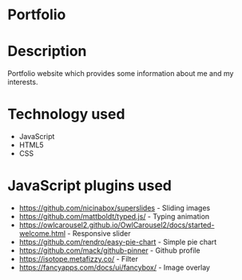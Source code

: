 # Portfolio

# Description
Portfolio website which provides some information about me and my interests.

# Technology used
 - JavaScript
 - HTML5
 - CSS
 
 # JavaScript plugins used
- https://github.com/nicinabox/superslides - Sliding images
- https://github.com/mattboldt/typed.js/ - Typing animation
- https://owlcarousel2.github.io/OwlCarousel2/docs/started-welcome.html - Responsive slider
- https://github.com/rendro/easy-pie-chart - Simple pie chart 
- https://github.com/mack/github-pinner - Github profile
- https://isotope.metafizzy.co/ - Filter
- https://fancyapps.com/docs/ui/fancybox/ - Image overlay
